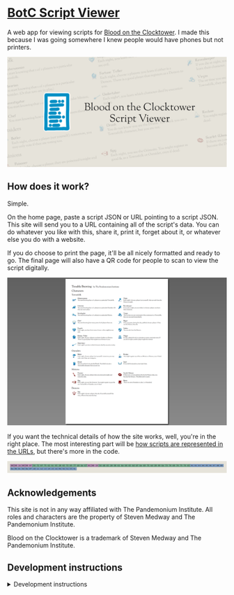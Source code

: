 # [BotC Script Viewer](https://botc-script-viewer.sthom.kiwi)

A web app for viewing scripts for [Blood on the Clocktower](https://bloodontheclocktower.com/). I made this because I was going somewhere I knew people would have phones but not printers.

![The website name and logo floating above Trouble Brewing](./.github/banner.png)

## How does it work?

Simple.

On the home page, paste a script JSON or URL pointing to a script JSON. This site will send you to a URL containing all of the script's data. You can do whatever you like with this, share it, print it, forget about it, or whatever else you do with a website.

If you do choose to print the page, it'll be all nicely formatted and ready to go. The final page will also have a QR code for people to scan to view the script digitally.

![Print preview for Trouble Brewing](./.github/print-preview.png)

If you want the technical details of how the site works, well, you're in the right place. The most interesting part will be [how scripts are represented in the URLs](./docs/number-store-v1.md), but there's more in the code.

![Preview for how a script is encoded](./.github/ns-ribbon.png)

## Acknowledgements

This site is not in any way affiliated with The Pandemonium Institute. All roles and characters are the property of Steven Medway and The Pandemonium Institute.

Blood on the Clocktower is a trademark of Steven Medway and The Pandemonium Institute.

## Development instructions

<details>
<summary>Development instructions</summary>

Requires a modern version of Node.

```sh
npm ci
npm run setup
npm run dev
```

</details>
